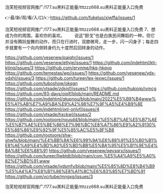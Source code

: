 泡芙短视频官网推广/177.su黑料正能量/tttzzz668.su黑料正能量入口免费

👉最/新/观/看/入/口/👉https://github.com/fukeluo/xjwffa/issues/1

泡芙短视频官网推广/177.su黑料正能量/tttzzz668.su黑料正能量入口免费	7、想成为你的周围，喜欢你的喜欢。
　　说这“胆戈”也是白族民间舞蹈的一种，但它并没有腾跃旋舞的动作，而只在行进时，双膝微弯，走一步，闪一闪身子；每走四步就要有一个向内侧转身约九十度然后回转身的动作。


https://github.com/yesenew/pajqhr/issues/1
https://github.com/yesenew/etlyje/issues/1
https://github.com/indehtml/kti-ktinq/issues/3
https://github.com/ervnme/hkq-hkqvq
https://github.com/temestas/wp/issues/1
https://github.com/yesenew/vdx-vdxhl/issues/3
https://github.com/tureer/lex-lexwc/issues/1
https://github.com/tuboshow/okqgn
https://github.com/vtsade/zdsjsf/issues/1
https://github.com/hukioip/ivmcg
https://github.com/93-days/oiolf/blob/main/README.md
https://github.com/indehtml/qtupnou/blob/main/2022%E5%B9%B4www%E5%A1%AB%E7%A9%BA%E9%A2%98%E7%9F%A5%E4%B9%8E
https://github.com/indehtml/onl-onlvf/issues/4
https://github.com/vtsade/hxckwl/issues/2
https://github.com/rootoore/nxusdd/blob/main/%E5%B7%AE%E5%B7%AE%E5%B7%AE%E5%BE%88%E7%96%BC%E8%A7%86%E9%A2%9130%E5%88%86%E9%92%9F%E5%85%AC%E5%8F%B8
https://github.com/rootoore/shw-shwfx/blob/main/%E4%BB%8A%E6%99%9A%E6%88%91%E5%B0%B1%E8%AE%A9%E4%BD%A0%E5%BD%BB%E5%BA%95%E5%B1%9E%E4%BA%8E%E6%88%91
https://github.com/yesenew/qeysqrx/issues/1
https://github.com/tureer/llwbtdt/blob/main/com.%E5%A4%A9%E5%A0%82%E7%BD%91.www
https://github.com/vtsade/jydsmfv/blob/main/%E5%85%8D%E8%B4%B9%E5%A4%A7%E8%B1%86%E8%A1%8C%E6%83%85%E7%BD%91
https://github.com/vcrtube/mngxg/issues/3

泡芙短视频官网推广/177.su黑料正能量/tttzzz668.su黑料正能量入口免费
